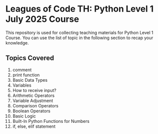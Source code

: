 # Leagues of Code TH: Python Level 1 July 2025 Course
This repository is used for collecting teaching materials for Python Level 1 Course. You can use the list of topic in the following section to recap your knowledge.

## Topics Covered
1. comment
2. print function
3. Basic Data Types
4. Variables
5. How to receive input?
6. Arithmetic Operators
7. Variable Adjustment
8. Comparison Operators
9. Boolean Operators
10. Basic Logic
11. Built-In Python Functions for Numbers
12. if, else, elif statement   
